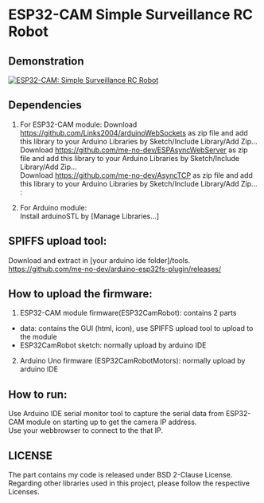 # ESP32-CAM Simple Surveillance RC Robot #

## Demonstration
[![ESP32-CAM: Simple Surveillance RC Robot](http://img.youtube.com/vi/QGvPSxRkLMk/0.jpg)](https://www.youtube.com/watch?v=QGvPSxRkLMk "ESP32-CAM: Simple Surveillance RC Robot")

## Dependencies

1. For ESP32-CAM module:
Download https://github.com/Links2004/arduinoWebSockets as zip file and add this library to your Arduino Libraries by Sketch/Include Library/Add Zip...<br/>
Download https://github.com/me-no-dev/ESPAsyncWebServer as zip file and add this library to your Arduino Libraries by Sketch/Include Library/Add Zip...<br/>
Download https://github.com/me-no-dev/AsyncTCP as zip file and add this library to your Arduino Libraries by Sketch/Include Library/Add Zip...<br/>:

2. For Arduino module:<br/>
Install arduinoSTL by [Manage Libraries...]<br/>

## SPIFFS upload tool:
Download and extract in [your arduino ide folder]/tools.
https://github.com/me-no-dev/arduino-esp32fs-plugin/releases/

## How to upload the firmware:

1. ESP32-CAM module firmware(ESP32CamRobot): contains 2 parts <br/>
 - data: contains the GUI (html, icon), use SPIFFS upload tool to upload to the module <br/>
 - ESP32CamRobot sketch: normally upload by arduino IDE <br/>
2. Arduino Uno firmware (ESP32CamRobotMotors): normally upload by arduino IDE <br/>

## How to run:
Use Arduino IDE serial monitor tool to capture the serial data from ESP32-CAM module on starting up to get the camera IP address. <br/>
Use your webbrowser to connect to the that IP.

## LICENSE
The part contains my code is released under BSD 2-Clause License. Regarding other libraries used in this project, please follow the respective Licenses.